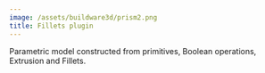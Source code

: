 ```yaml
---
image: /assets/buildware3d/prism2.png
title: Fillets plugin
---
```

Parametric model constructed from primitives, Boolean operations, Extrusion and Fillets.
